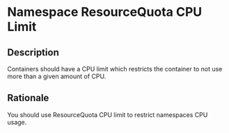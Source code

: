 # Namespace ResourceQuota CPU Limit

## Description

Containers should have a CPU limit which restricts the container to not use more than a given amount of CPU.

## Rationale

You should use ResourceQuota CPU limit to restrict namespaces CPU usage.
